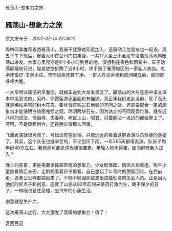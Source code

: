 雁荡山-想象力之旅
## 雁荡山-想象力之旅

 原文发布于：*2007-07-15 22:36:11*

  
周四同事推荐去游雁荡山，我毫不犹豫地同意加入，还鼓动几位朋友也一起去。周五下午下班后，冒着大雨在公司门口集合，一共17人坐上小金龙车浩浩荡荡地朝雁荡山进发。大家心里预期是6个多小时到目的地。没想到在夜色和雨雾中，车子动荡颠簸地行进，晃晃悠悠折腾了近8小时，终于到了雁荡地区的一家私人旅店。名字还蛮好-玉泉小庄。里面设施还算干净。一群人在总台领到房间钥匙后，就回房呼呼大睡。

 
一大早用过简便的早餐后，就被车送到大龙湫景区了。雁荡山的大名在高中语文课本中见到过的，另外，徐霞客游记里面也有描述。真正等我们走到近前，除了石头就是稀松平常的树木花卉。要体验这些岩石地貌的不同之处，还是要配合一定的想象力才能够明白绮丽鬼怪之观。明明两块石头，因为站立的不同观赏位置，就有近八种的说法，情侣峰，夫妻峰，老鼠上山，昭君，只要能沾一点边的都给算上了。呵呵，不是牵强附会，还是确实像那么回事。

  
飞渡表演就很可观了，可惜没有望远镜，只能远远的看着这群表演队员矫捷的身姿了。其实，这个队伍也挺辛苦的，不论刮风下雨，一年365天都得表演。队员平均年纪40岁左右，我猜测可能是这表演很苦累，年轻人吃不得苦，因而鲜有新人加入？

   
晚上的夜景，更是需要发挥超常规的想象力。少女盼情郎，情侣久别重逢，牧牛小童偷看情侣亲密，老奶奶看着孙子偷看，自己想起了年青时的甜蜜回忆。在往前走，连老公公峰都跳出来了。不能不叹服那些想出这些创意的策划人员。正是因为他们的好点子和创意，造就了山民从82年前的采草药打鱼为生，朝不保夕的日子，一转眼也是住高楼，坐汽车的小康生活。

   创意就是生产力。

   这次雁荡山之行，大大激发了我等的想象力！值了！

 

[返回目录](index.html)
